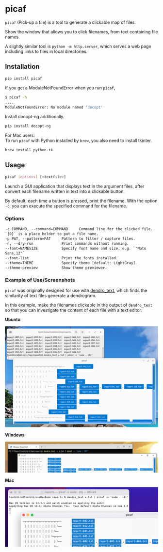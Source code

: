 # picaf

`picaf` (Pick-up a file) is a tool to generate a clickable map of files.

Show the window that allows you to click filenames, from text containing file names.

A slightly similar tool is `python -m http.server`, which serves a web page including links to files in local directories.

## Installation

```sh
pip install picaf
```

If you get a ModuleNotFoundError when you run `picaf`,

```sh
$ picaf -h
....
ModuleNotFoundError: No module named 'docopt'
```

Install docopt-ng additionally.

```sh
pip install docopt-ng
```

For Mac users:  
To run `picaf` with Python installed by `brew`, you also need to install tkinter.

```sh
brew install python-tk
```

## Usage

```sh
picaf [options] [<textfile>]
```

Launch a GUI application that displays text in the argument files, after convert each filename written in text into a clickable button.

By default, each time a button is pressed, print the filename. With the option `-c`, you can execute the specified command for the filename.

### Options

```
-c COMMAND, --command=COMMAND     Command line for the clicked file. `{0}` is a place holder to put a file name.
-p PAT, --pattern=PAT     Pattern to filter / capture files.
-n, --dry-run             Print commands without running.
--font=NAMESIZE           Specify font name and size, e.g. `"Noto Sans,12"`
--font-list               Print the fonts installed.
--theme=THEME             Specify theme [default: LightGray].
--theme-preview           Show theme previewer.
```

### Example of Use/Screenshots

`picaf` was originally designed for use with [dendro_text](https://github.com/tos-kamiya/dendro_text), which finds the similarity of text files generate a dendrogram.

In this example, make the filenames clickable in the output of `dendro_text` so that you can investigate the content of each file with a text editor.

**Ubuntu**

![](./images/fig1.png)

**Windows**

![](./images/fig-win-1.png)

**Mac**

![](./images/fig-mac-1.png)
